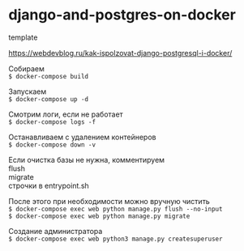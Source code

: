 # django-and-postgres-on-docker
template



https://webdevblog.ru/kak-ispolzovat-django-postgresql-i-docker/


Собираем  
```$ docker-compose build```

Запускаем  
```$ docker-compose up -d```

Смотрим логи, если не работает  
```$ docker-compose logs -f```

Останавливаем с удалением контейнеров  
```$ docker-compose down -v```



Если очистка базы не нужна, комментируем  
flush  
migrate  
строчки в entrypoint.sh

После этого при необходимости можно вручную чистить  
```$ docker-compose exec web python manage.py flush --no-input```  
```$ docker-compose exec web python manage.py migrate```

Создание администратора  
```$ docker-compose exec web python3 manage.py createsuperuser```
